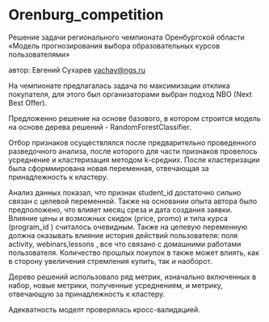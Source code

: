 # Orenburg_competition
Решение задачи регионального чемпионата Оренбургской области  «Модель прогнозирования выбора образовательных курсов пользователями»

автор: Евгений Сухарев
yachay@ngs.ru

На чемпионате предлагалась задача по максимизации отклика покупателя,
для этого был организаторами выбран подход NBO (Next Best Offer).

Предложенно решение на основе базового, в котором строится модель на основе дерева решений - RandomForestClassifier.

Отбор признаков осуществлялся после предварительно проведенного разведочного анализа, после которого для части
признаков провелось усреднение и кластеризация методом k-средних. После кластеризации была сформмирована новая переменная, 
отвечающая за принадлежность к кластеру.

Анализ данных показал, что признак student_id достаточно сильно связан с целевой переменной. 
Также на основании опыта автора было предположено, что влияет месяц среза и дата создания заявки. 
Влияние цены и возможных скидок (price, promo) и типа курса (program_id ) считалось очевидным. 
Также на целевую переменную должна оказывать влияние история действий пользователя: 
поля activity, webinars,lessons , все что связано с домашними работами пользователя.
Количество прошлых покупок в также может влиять, как в сторону увеличения стремления купить, так и наоборот.

Дерево решений использовало ряд метрик, изначально включенных в набор, новые метрики, полученные усреднением, и метрику, отвечающую за принадлежность к кластеру.

Адекватность моделт проверялась кросс-валидацией.






